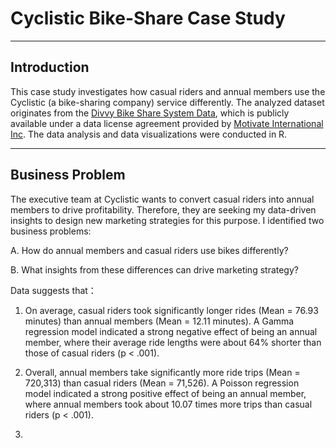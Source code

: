 # Cyclistic Bike-Share Case Study
---

## Introduction 

This case study investigates how casual riders and annual members use the Cyclistic (a bike-sharing company) service differently. The analyzed dataset originates from the [Divvy Bike Share System Data](https://divvybikes.com/system-data), which is publicly available under a data license agreement provided by [Motivate International Inc](https://divvybikes.com/data-license-agreement). The data analysis and data visualizations were conducted in R.

---

## Business Problem

The executive team at Cyclistic wants to convert casual riders into annual members to drive profitability. Therefore, they are seeking my data-driven insights to design new marketing strategies for this purpose. I identified two business problems: 

A. How do annual members and casual riders use bikes differently?
  
B. What insights from these differences can drive marketing strategy?

Data suggests that：

1. On average, casual riders took significantly longer rides (Mean = 76.93 minutes) than annual members (Mean = 12.11 minutes). A Gamma regression model indicated a strong negative effect of being an annual member, where their average ride lengths were about 64% shorter than those of casual riders (p < .001).
   
2. Overall, annual members take  significantly more ride trips (Mean = 720,313) than casual riders (Mean = 71,526). A Poisson regression model indicated a strong positive effect of being an annual member, where annual members took about 10.07 times more trips than casual riders (p < .001).

3. 
